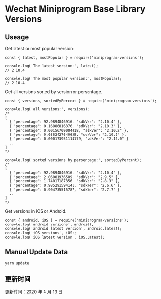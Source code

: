 
# Wechat Miniprogram Base Library Versions

## Useage

Get latest or most popular version:

```;
const { latest, mostPopular } = require('miniprogram-versions');

console.log('The latest version:', latest);
// 2.10.4

console.log('The most popular version:', mostPopular);
// 2.10.4

```

Get all versions sorted by version or persentage.

```
const { versions, sortedByPercent } = require('miniprogram-versions');

console.log('all versions:', versions);
/*
[
  { "percentage": 92.9894846916, "sdkVer": "2.10.4" },
  { "percentage": 0.16886816376, "sdkVer": "2.10.3" },
  { "percentage": 0.00156709004418, "sdkVer": "2.10.2" },
  { "percentage": 0.0382427640635, "sdkVer": "2.10.1" },
  { "percentage": 0.000173951114179, "sdkVer": "2.10.0" }
  ...
]
*/

console.log('sorted versions by persentage:', sortedByPercent);
/*
[
  { "percentage": 92.9894846916, "sdkVer": "2.10.4" },
  { "percentage": 2.06001936509, "sdkVer": "2.9.5" },
  { "percentage": 1.74017187356, "sdkVer": "2.8.3" },
  { "percentage": 0.985291594141, "sdkVer": "2.6.6" },
  { "percentage": 0.904735515787, "sdkVer": "2.7.7" }
  ...
]
*/
```

Get versions in iOS or Android.

```
const { android, iOS } = require('miniprogram-versions');
console.log('android versions', android);
console.log('android latest version', android.latest);
console.log('iOS versions', iOS);
console.log('iOS latest version', iOS.latest);
```

## Manual Update Data

```
yarn update
```

## 更新时间

更新时间：2020 年 4 月 13 日
